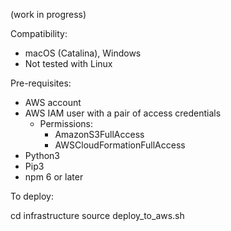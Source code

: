 (work in progress)

Compatibility:

- macOS (Catalina), Windows
- Not tested with Linux

Pre-requisites:

- AWS account
- AWS IAM user with a pair of access credentials
	- Permissions: 
		- AmazonS3FullAccess
		- AWSCloudFormationFullAccess
- Python3
- Pip3
- npm 6 or later

To deploy: 

cd infrastructure
source deploy_to_aws.sh
